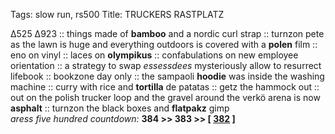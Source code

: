 Tags: slow run, rs500 
Title: TRUCKERS RASTPLATZ
  
∆525 ∆923 :: things made of **bamboo** and a nordic curl strap :: turnzon pete as the lawn is huge and everything outdoors is covered with a **polen** film :: eno on vinyl :: laces on **olympikus** :: confabulations on new employee orientation :: a strategy to swap _essessdees_ mysteriously allow to resurrect lifebook :: bookzone day only :: the sampaoli **hoodie** was inside the washing machine :: curry with rice and **tortilla** de patatas :: getz the hammock out :: out on the polish trucker loop and the gravel around the verkö arena is now **asphalt** :: turnzon the black boxes and **flatpakz** gimp  
_aress five hundred countdown:_ **384 >> 383 >> [ [382](https://www.allmusic.com/album/currents-mw0002848644) ]**  
